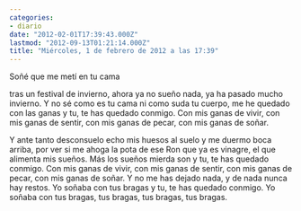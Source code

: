 ```yaml
---
categories:
- diario
date: "2012-02-01T17:39:43.000Z"
lastmod: "2012-09-13T01:21:14.000Z"
title: "Miércoles, 1 de febrero de 2012 a las 17:39"
---
```


Soñé que me metí­ en tu cama

tras un festival de invierno,
ahora ya no sueño nada,
ya ha pasado mucho invierno.
Y no sé como es tu cama
ni como suda tu cuerpo,
me he quedado con las ganas
y tu, te has quedado conmigo.
Con mis ganas de vivir,
con mis ganas de sentir,
con mis ganas de pecar,
con mis ganas de soñar.

Y ante tanto desconsuelo
echo mis huesos al suelo
y me duermo boca arriba,
por ver si me ahoga la pota
de ese Ron que ya es vinagre,
el que alimenta mis sueños.
Más los sueños mierda son
y tu, te has quedado conmigo.
Con mis ganas de vivir,
con mis ganas de sentir,
con mis ganas de pecar,
con mis ganas de soñar.
Y no me has dejado nada,
y de nada nunca hay restos.
Yo soñaba con tus bragas
y tu, te has quedado conmigo.
Yo soñaba con tus bragas,
tus bragas, tus bragas, tus bragas.